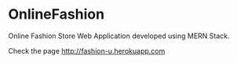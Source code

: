 # OnlineFashion
Online Fashion Store Web Application developed using MERN Stack. 

Check the page
http://fashion-u.herokuapp.com
